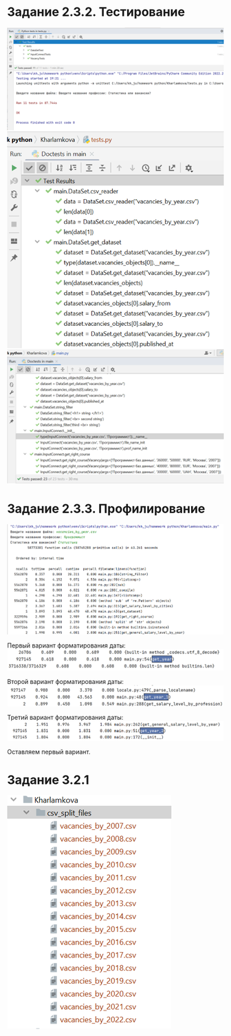 # Задание 2.3.2. Тестирование

![](tests_results/test_1.png)
![](tests_results/tests_2.png)
![](tests_results/tests_3.png)

# Задание 2.3.3. Профилирование
![](profiling/img_1.png)

Первый вариант форматирования даты:
![](profiling/get_year.png)

Второй вариант форматирования даты:
![](profiling/get_year_1.png)

Третий вариант форматирования даты:
![](profiling/get_year_2.png)

Оставляем первый вариант.

# Задание 3.2.1
![](csv_split_files/files.png)